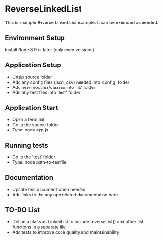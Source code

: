# ReverseLinkedList
This is a simple Reverse Linked List example. It can be extended as needed.

## Environment Setup
Install Node 8.9 or later (only even versions)

## Application Setup
* Unzip source folder
* Add any config files (json, csv) needed into 'config' folder
* Add new modules/classes into 'lib' folder
* Add any test files into 'test' folder

## Application Start
* Open a terminal
* Go to the source folder 
* Type: node app.js

## Running tests
* Go to the 'test' folder
* Type: node path-to-testfile

## Documentation
* Update this document when needed
* Add links to the any app related documentation here

## TO-DO List
* Define a class as LinkedList to include reverseList() and other list functions in a separate file
* Add tests to improve code quality and maintainability

